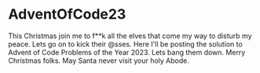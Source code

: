 # AdventOfCode23
This Christmas join me to f**k all the elves that come my way to disturb my peace. Lets go on to kick their @sses. Here I'll be posting the solution to Advent of Code Problems of the Year 2023. Lets bang them down. Merry Christmas folks. May Santa never visit your holy Abode.


